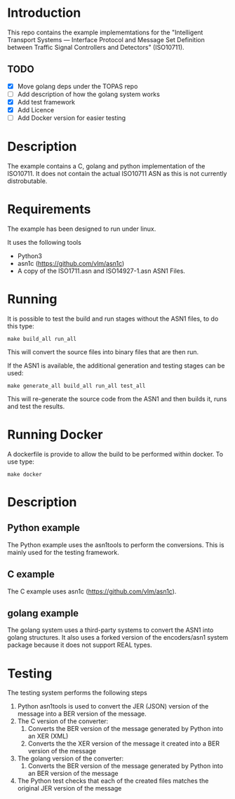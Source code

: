 # Introduction

This repo contains the example implememtations for the "Intelligent Transport Systems — Interface Protocol and Message Set Definition between Traffic Signal Controllers and Detectors" (ISO10711). 

## TODO

* [x] Move golang deps under the TOPAS repo
* [ ] Add description of how the golang system works
* [x] Add test framework
* [x] Add Licence
* [ ] Add Docker version for easier testing

# Description

The example contains a C, golang and python implementation of the ISO10711. It does not contain the actual ISO10711 ASN as this is not currently distrobutable. 

# Requirements

The example has been designed to run under linux. 

It uses the following tools

* Python3
* asn1c (https://github.com/vlm/asn1c)
* A copy of the ISO1711.asn and ISO14927-1.asn ASN1 Files. 

# Running

It is possible to test the build and run stages without the ASN1 files, to do this type:

    make build_all run_all
    
This will convert the source files into binary files that are then run. 

If the ASN1 is available, the additional generation and testing stages can be used:

    make generate_all build_all run_all test_all
    
This will re-generate the source code from the ASN1 and then builds it, runs and test the results.

# Running Docker

A dockerfile is provide to allow the build to be performed within docker. To use type:

    make docker


# Description

## Python example

The Python example uses the asn1tools to perform the conversions. This is mainly used for the testing framework.

## C example

The C example uses asn1c (https://github.com/vlm/asn1c).  

## golang example

The golang system uses a third-party systems to convert the ASN1 into golang structures. It also uses a forked version of the encoders/asn1 system package because it does not support REAL types.  

# Testing

The testing system performs the following steps

1. Python asn1tools is used to convert the JER (JSON) version of the message into a BER version of the message. 
1. The C version of the converter: 
   1. Converts the BER version of the message generated by Python into an XER (XML)
   1. Converts the the XER version of the message it created into a BER version of the message
1. The golang version of the converter: 
   1. Converts the BER version of the message generated by Python into an BER version of the message
1. The Python test checks that each of the created files matches the original JER version of the message

 
   
   
